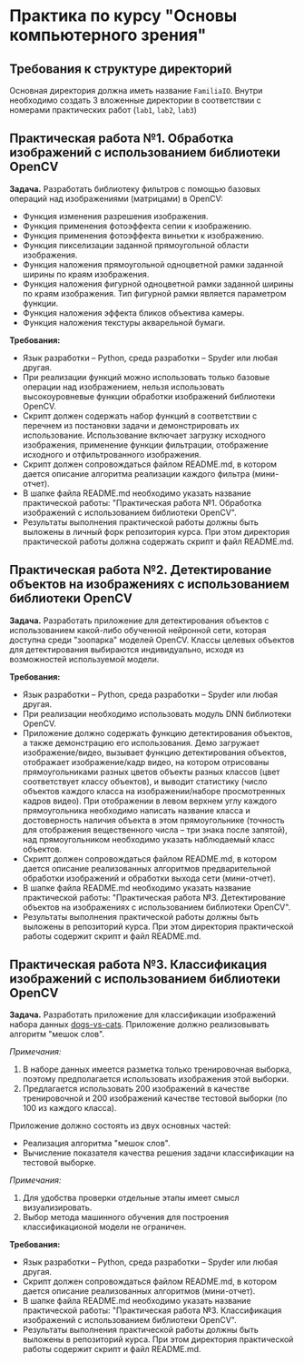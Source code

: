 # Практика по курсу "Основы компьютерного зрения"

## Требования к структуре директорий

Основная директория должна иметь название `FamiliaIO`. Внутри необходимо создать
3 вложенные директории в соответствии с номерами практических работ (`lab1`,
`lab2`, `lab3`)

## Практическая работа №1. Обработка изображений с использованием библиотеки OpenCV

**Задача.** Разработать библиотеку фильтров с помощью базовых операций
над изображениями (матрицами) в OpenCV:
- Функция изменения разрешения изображения.
- Функция применения фотоэффекта сепии к изображению.
- Функция применения фотоэффекта виньетки к изображению.
- Функция пикселизации заданной прямоугольной области изображения.
- Функция наложения прямоугольной одноцветной рамки заданной ширины по краям изображения.
- Функция наложения фигурной одноцветной рамки заданной ширины по краям изображения.
  Тип фигурной рамки является параметром функции.
- Функция наложения эффекта бликов объектива камеры.
- Функция наложения текстуры акварельной бумаги.

**Требования:**
- Язык разработки – Python, среда разработки – Spyder или любая другая.
- При реализации функций можно использовать только базовые операции над изображением,
  нельзя использовать высокоуровневые функции обработки изображений библиотеки OpenCV.
- Скрипт должен содержать набор функций в соответствии с перечнем из постановки задачи
  и демонстрировать их использование. Использование включает загрузку исходного изображения,
  применение функции фильтрации, отображение исходного и отфильтрованного изображения.
- Скрипт должен сопровождаться файлом README.md, в котором дается описание
  алгоритма реализации каждого фильтра (мини-отчет).
- В шапке файла README.md необходимо указать название практической работы:
  "Практическая работа №1. Обработка изображений с использованием библиотеки OpenCV".
- Результаты выполнения практической работы должны быть выложены в личный форк репозитория
  курса. При этом директория практической работы должна содержать скрипт и файл README.md.

## Практическая работа №2. Детектирование объектов на изображениях с использованием библиотеки OpenCV

**Задача.** Разработать приложение для детектирования объектов с использованием какой-либо обученной
нейронной сети, которая доступна среди "зоопарка" моделей OpenCV. Классы целевых объектов для детектирования
выбираются индивидуально, исходя из возможностей используемой модели.

**Требования:**
- Язык разработки – Python, среда разработки – Spyder или любая другая.
-	При реализации необходимо использовать модуль DNN библиотеки OpenCV.
-	Приложение должно содержать функцию детектирования объектов, а также демонстрацию его
  использования. Демо загружает изображение/видео, вызывает функцию детектирования объектов,
 	отображает изображение/кадр видео, на котором отрисованы прямоугольниками разных цветов объекты
 	разных классов (цвет соответствует классу объектов), и выводит статистику (число объектов
 	каждого класса на изображении/наборе просмотренных кадров видео). При отображении в левом верхнем
 	углу каждого прямоугольника необходимо написать название класса и достоверность наличия объекта
 	в этом прямоугольнике	(точность для отображения вещественного числа – три знака после запятой),
 	над прямоугольником необходимо указать наблюдаемый класс объектов.
- Скрипт должен сопровождаться файлом README.md, в котором дается описание
  реализованных алгоритмов предварительной обработки изображений и обработки выхода сети (мини-отчет).
-	В шапке файла README.md необходимо указать название практической работы: "Практическая работа №3.
  Детектирование объектов на изображениях с использованием библиотеки OpenCV".
-	Результаты выполнения практической работы должны быть выложены в репозиторий курса. При этом
  директория практической работы содержит скрипт и файл README.md.

## Практическая работа №3. Классификация изображений с использованием библиотеки OpenCV

**Задача.** Разработать приложение для классификации изображений набора данных
[dogs-vs-cats](https://www.kaggle.com/competitions/dogs-vs-cats/data). Приложение должно
реализовывать алгоритм "мешок слов".

*Примечания:*
1. В наборе данных имеется разметка только тренировочная выборка, поэтому предполагается
   использовать изображения этой выборки.
1. Предлагается использовать 200 изображений в качестве тренировочной и 200 изображений
   качестве тестовой выборки (по 100 из каждого класса).

Приложение должно состоять из двух основных частей:
-	Реализация алгоритма "мешок слов".
-	Вычисление показателя качества решения задачи классификации на тестовой выборке.

*Примечания:*
1. Для удобства проверки отдельные этапы имеет смысл визуализировать.
1. Выбор метода машинного обучения для построения классификационой модели не ограничен.

**Требования:**
-	Язык разработки – Python, среда разработки – Spyder или любая другая.
- Скрипт должен сопровождаться файлом README.md, в котором дается описание
  реализованных алгоритмов (мини-отчет).
-	В шапке файла README.md необходимо указать название практической работы:
  "Практическая работа №3. Классификация изображений с использованием библиотеки OpenCV".
-	Результаты выполнения практической работы должны быть выложены в репозиторий курса. При этом
  директория практической работы содержит скрипт и файл README.md.
